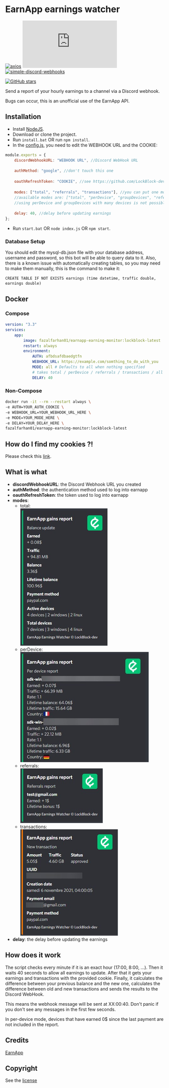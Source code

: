 # EarnApp earnings watcher

[![axios](https://img.shields.io/github/package-json/dependency-version/LockBlock-dev/earnapp-earnings-watcher/axios)](https://www.npmjs.com/package/axios) [![earnapp-earnings-watcher](https://img.shields.io/github/package-json/dependency-version/LockBlock-dev/earnapp-earnings-watcher/earnapp.js)](https://www.npmjs.com/package/earnapp.js) [![simple-discord-webhooks](https://img.shields.io/github/package-json/dependency-version/LockBlock-dev/earnapp-earnings-watcher/simple-discord-webhooks)](https://www.npmjs.com/package/simple-discord-webhooks)

[![GitHub stars](https://img.shields.io/github/stars/LockBlock-dev/earnapp-earnings-watcher.svg)](https://github.com/LockBlock-dev/earnapp-earnings-watcher/stargazers)

Send a report of your hourly earnings to a channel via a Discord webhook.

Bugs can occur, this is an unofficial use of the EarnApp API.

## Installation

-   Install [NodeJS](https://nodejs.org).
-   Download or clone the project.
-   Run `install.bat` OR run `npm install`.
-   In the [config.js](./index.js), you need to edit the WEBHOOK URL and the COOKIE:

```js
module.exports = {
    discordWebhookURL: "WEBHOOK URL", //Discord WebHook URL

    authMethod: "google", //don't touch this one

    oauthRefreshToken: "COOKIE", //see https://github.com/LockBlock-dev/earnapp.js#how-to-login-with-cookies

    modes: ["total", "referrals", "transactions"], //you can put one mode or all of them
    //available modes are: ["total", "perDevice", "groupDevices", "referrals", "transactions"]
    //using perDevice and groupDevices with many devices is not possible as it may exceed the size limit of an Embed

    delay: 40, //delay before updating earnings
};
```

-   Run `start.bat` OR `node index.js` OR `npm start`.

### Database Setup

You should edit the mysql-db.json file with your database address, username and password, so this bot will be able to query data to it.
Also, there is a known issue with automatically creating tables, so you may need to make them manually, this is the command to make it:
```
CREATE TABLE IF NOT EXISTS earnings (time datetime, traffic double, earnings double)
```

## Docker

### Compose

```YAML
version: "3.3"
services:
    app:
        image: fazalfarhan01/earnapp-earning-monitor:lockblock-latest
        restart: always
        environment:
            AUTH: afbdsafdbaedgtfn
            WEBHOOK_URL: https://example.com/somthing_to_do_with_you
            MODE: all # Defaults to all when nothing specified
            # takes total / perDevice / referrals / transactions / all as option
            DELAY: 40
```

### Non-Compose

```BASH
docker run -it --rm --restart always \
-e AUTH=YOUR_AUTH_COOKIE \
-e WEBHOOK_URL=YOUR_WEBHOOK_URL_HERE \
-e MODE=YOUR_MODE_HERE \
-e DELAY=YOUR_DELAY_HERE \
fazalfarhan01/earnapp-earning-monitor:lockblock-latest
```

## How do I find my cookies ?!

Please check this [link](https://github.com/LockBlock-dev/earnapp.js/blob/master/Cookies.md#how-to-login-with-cookies).

## What is what

-   **discordWebhookURL**: the Discord Webhook URL you created
-   **authMethod**: the authentication method used to log into earnapp
-   **oauthRefreshToken**: the token used to log into earnapp
-   **modes**:
    -   total:  
        ![](total_preview.jpg)
    -   perDevice:  
        ![](perDevice_preview.jpg)
    -   referrals:  
        ![](referrals_preview.jpg)
    -   transactions:  
        ![](transactions_preview.jpg)
-   **delay**: the delay before updating the earnings

## How does it work

The script checks every minute if it is an exact hour (17:00, 8:00, ...). Then it waits 40 seconds to allow all earnings to update. After that it gets your earnings and transactions with the provided cookie. Finally, it calculates the difference between your previous balance and the new one, calculates the difference between old and new transactions and sends the results to the Discord WebHook.

This means the webhook message will be sent at XX:00:40. Don't panic if you don't see any messages in the first few seconds.

In per-device mode, devices that have earned 0$ since the last payment are not included in the report.

## Credits

[EarnApp](https://earnapp.com)

## Copyright

See the [license](/LICENSE)
